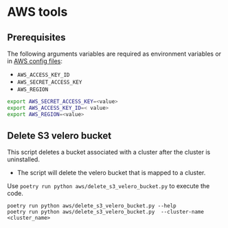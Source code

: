 # AWS tools

## Prerequisites
The following arguments variables are required as environment variables or in [AWS config files](https://docs.aws.amazon.com/cli/latest/userguide/cli-configure-files.html):
- `AWS_ACCESS_KEY_ID`
- `AWS_SECRET_ACCESS_KEY`
- `AWS_REGION`

```bash
export AWS_SECRET_ACCESS_KEY=<value>
export AWS_ACCESS_KEY_ID=< value>
export AWS_REGION=<value>
```

## Delete S3 velero bucket
This script deletes a bucket associated with a cluster after the cluster is uninstalled.
- The script will delete the velero bucket that is mapped to a cluster.

Use `poetry run python aws/delete_s3_velero_bucket.py` to execute the code.

```
poetry run python aws/delete_s3_velero_bucket.py --help
poetry run python aws/delete_s3_velero_bucket.py  --cluster-name <cluster_name>
```
